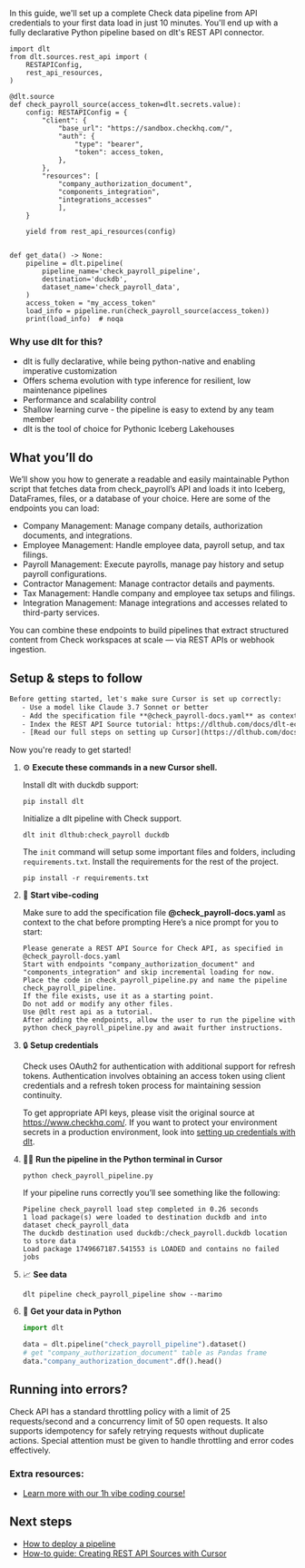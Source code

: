 In this guide, we'll set up a complete Check data pipeline from API credentials to your first data load in just 10 minutes. You'll end up with a fully declarative Python pipeline based on dlt's REST API connector.

```python-outcome
import dlt
from dlt.sources.rest_api import (
    RESTAPIConfig,
    rest_api_resources,
)

@dlt.source
def check_payroll_source(access_token=dlt.secrets.value):
    config: RESTAPIConfig = {
        "client": {
            "base_url": "https://sandbox.checkhq.com/",
            "auth": {
                "type": "bearer",
                "token": access_token,
            },
        },
        "resources": [
            "company_authorization_document",
            "components_integration",
            "integrations_accesses"
            ],
    }

    yield from rest_api_resources(config)


def get_data() -> None:
    pipeline = dlt.pipeline(
        pipeline_name='check_payroll_pipeline',
        destination='duckdb',
        dataset_name='check_payroll_data', 
    )
    access_token = "my_access_token"
    load_info = pipeline.run(check_payroll_source(access_token))
    print(load_info)  # noqa
```

### Why use dlt for this?

- dlt is fully declarative, while being python-native and enabling imperative customization
- Offers schema evolution with type inference for resilient, low maintenance pipelines
- Performance and scalability control
- Shallow learning curve - the pipeline is easy to extend by any team member
- dlt is the tool of choice for Pythonic Iceberg Lakehouses

## What you’ll do

We’ll show you how to generate a readable and easily maintainable Python script that fetches data from check_payroll’s API and loads it into Iceberg, DataFrames, files, or a database of your choice. Here are some of the endpoints you can load:

- Company Management: Manage company details, authorization documents, and integrations. 
- Employee Management: Handle employee data, payroll setup, and tax filings. 
- Payroll Management: Execute payrolls, manage pay history and setup payroll configurations. 
- Contractor Management: Manage contractor details and payments. 
- Tax Management: Handle company and employee tax setups and filings. 
- Integration Management: Manage integrations and accesses related to third-party services.

You can combine these endpoints to build pipelines that extract structured content from Check workspaces at scale — via REST APIs or webhook ingestion.

## Setup & steps to follow

```default
Before getting started, let's make sure Cursor is set up correctly:
   - Use a model like Claude 3.7 Sonnet or better
   - Add the specification file **@check_payroll-docs.yaml** as context
   - Index the REST API Source tutorial: https://dlthub.com/docs/dlt-ecosystem/verified-sources/rest_api/ and add it to context as **@dlt rest api**
   - [Read our full steps on setting up Cursor](https://dlthub.com/docs/dlt-ecosystem/llm-tooling/cursor-restapi#23-configuring-cursor-with-documentation)
```

Now you're ready to get started! 

1. ⚙️ **Execute these commands in a new Cursor shell.**
    
    Install dlt with duckdb support:
    ```shell
    pip install dlt
    ```

    Initialize a dlt pipeline with Check support.
    ```shell
    dlt init dlthub:check_payroll duckdb
    ```

    The `init` command will setup some important files and folders, including `requirements.txt`. Install the requirements for the rest of the project.
    ```shell
    pip install -r requirements.txt
    ```
    
2. 🤠 **Start vibe-coding**
    
    Make sure to add the specification file **@check_payroll-docs.yaml** as context to the chat before prompting
    Here’s a nice prompt for you to start: 
    
    ```prompt
    Please generate a REST API Source for Check API, as specified in @check_payroll-docs.yaml 
    Start with endpoints "company_authorization_document" and "components_integration" and skip incremental loading for now. 
    Place the code in check_payroll_pipeline.py and name the pipeline check_payroll_pipeline. 
    If the file exists, use it as a starting point. 
    Do not add or modify any other files. 
    Use @dlt rest api as a tutorial. 
    After adding the endpoints, allow the user to run the pipeline with python check_payroll_pipeline.py and await further instructions.
    ```

    
3. 🔒 **Setup credentials** 
    
    Check uses OAuth2 for authentication with additional support for refresh tokens. Authentication involves obtaining an access token using client credentials and a refresh token process for maintaining session continuity.
    
    To get appropriate API keys, please visit the original source at https://www.checkhq.com/.
    If you want to protect your environment secrets in a production environment, look into [setting up credentials with dlt](https://dlthub.com/docs/walkthroughs/add_credentials).
    
4. 🏃‍♀️ **Run the pipeline in the Python terminal in Cursor**
    
    ```shell
    python check_payroll_pipeline.py
    ```
    
    If your pipeline runs correctly you’ll see something like the following:
    
    ```shell
    Pipeline check_payroll load step completed in 0.26 seconds
    1 load package(s) were loaded to destination duckdb and into dataset check_payroll_data
    The duckdb destination used duckdb:/check_payroll.duckdb location to store data
    Load package 1749667187.541553 is LOADED and contains no failed jobs
    ```
    
5. 📈 **See data**
    
    ```shell
    dlt pipeline check_payroll_pipeline show --marimo
    ```
    
6. 🐍 **Get your data in Python**
    
    ```python
    import dlt

   data = dlt.pipeline("check_payroll_pipeline").dataset()
   # get "company_authorization_document" table as Pandas frame
   data."company_authorization_document".df().head()
    ```

## Running into errors?

Check API has a standard throttling policy with a limit of 25 requests/second and a concurrency limit of 50 open requests. It also supports idempotency for safely retrying requests without duplicate actions. Special attention must be given to handle throttling and error codes effectively.

### Extra resources:

- [Learn more with our 1h vibe coding course!](https://www.youtube.com/watch?v=GGid70rnJuM)

## Next steps

- [How to deploy a pipeline](https://dlthub.com/docs/walkthroughs/deploy-a-pipeline)
- [How-to guide: Creating REST API Sources with Cursor](https://dlthub.com/docs/dlt-ecosystem/llm-tooling/cursor-restapi)